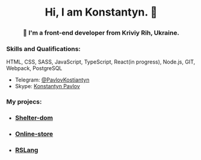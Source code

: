 # <p align="center"> Hi, I am Konstantyn. 👋</p>
### <p align="center">🌱 I'm a front-end developer from Kriviy Rih, Ukraine. </p>   
### Skills and Qualifications:
HTML, CSS, SASS, JavaScript, TypeScript, React(in progress), Node.js, GIT, Webpack, PostgreSQL   

   - Telegram: [@PavlovKostiantyn](https://t.me.PavlovKostiantyn)   
   - Skype: [Konstantyn Pavlov](https://join.skype.com/invite/NTVF81Ftp66k)   
   
### My projecs:   
  - ### [Shelter-dom](https://kosta4310.github.io/shelter-dom/shelter-dom/pages/main/index.html)   
  - ### [Online-store](https://kosta4310.github.io/online-store/dist)   
  - ### [RSLang](https://rslang-kosta4310.netlify.app/)



<!--
**kosta4310/kosta4310** is a ✨ _special_ ✨ repository because its `README.md` (this file) appears on your GitHub profile.

Here are some ideas to get you started:

- 🔭 I’m currently working on ...
- 🌱 I’m currently learning ...
- 👯 I’m looking to collaborate on ...
- 🤔 I’m looking for help with ...
- 💬 Ask me about ...
- 📫 How to reach me: ...
- 😄 Pronouns: ...
- ⚡ Fun fact: ...
-->
